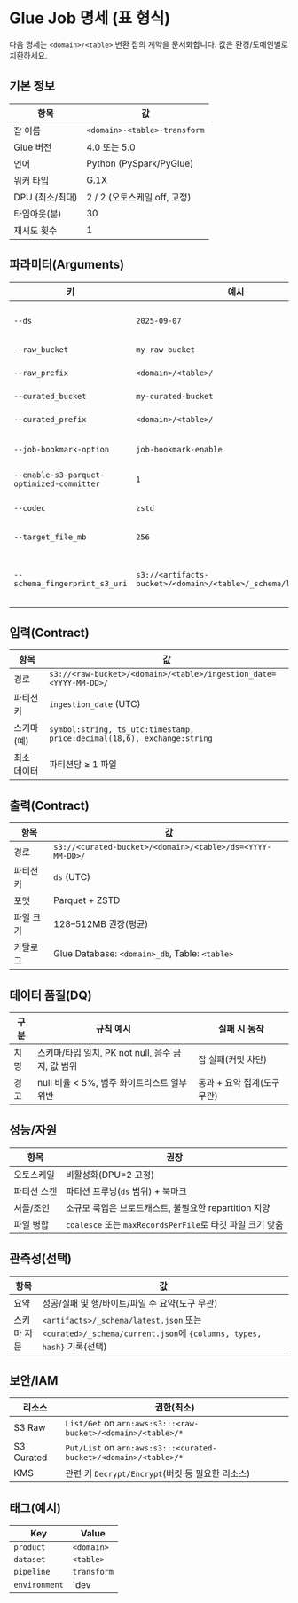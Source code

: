 # Glue Job 명세 (표 형식)

다음 명세는 `<domain>/<table>` 변환 잡의 계약을 문서화합니다. 값은 환경/도메인별로 치환하세요.

## 기본 정보

| 항목 | 값 |
|---|---|
| 잡 이름 | `<domain>-<table>-transform` |
| Glue 버전 | 4.0 또는 5.0 |
| 언어 | Python (PySpark/PyGlue) |
| 워커 타입 | G.1X |
| DPU (최소/최대) | 2 / 2 (오토스케일 off, 고정) |
| 타임아웃(분) | 30 |
| 재시도 횟수 | 1 |

## 파라미터(Arguments)

| 키 | 예시 | 설명 |
|---|---|---|
| `--ds` | `2025-09-07` | 처리 대상 파티션(UTC) |
| `--raw_bucket` | `my-raw-bucket` | 입력 버킷 |
| `--raw_prefix` | `<domain>/<table>/` | 입력 프리픽스 |
| `--curated_bucket` | `my-curated-bucket` | 출력 버킷 |
| `--curated_prefix` | `<domain>/<table>/` | 출력 프리픽스 |
| `--job-bookmark-option` | `job-bookmark-enable` | 증분 읽기 활성화 |
| `--enable-s3-parquet-optimized-committer` | `1` | 원자적 커밋 |
| `--codec` | `zstd` | Parquet 압축(고정) |
| `--target_file_mb` | `256` | 파일 타깃 크기(MB) |
| `--schema_fingerprint_s3_uri` | `s3://<artifacts-bucket>/<domain>/<table>/_schema/latest.json` | 스키마 지문 산출물 저장 위치(Optional) |

## 입력(Contract)

| 항목 | 값 |
|---|---|
| 경로 | `s3://<raw-bucket>/<domain>/<table>/ingestion_date=<YYYY-MM-DD>/` |
| 파티션 키 | `ingestion_date` (UTC) |
| 스키마(예) | `symbol:string, ts_utc:timestamp, price:decimal(18,6), exchange:string` |
| 최소 데이터 | 파티션당 ≥ 1 파일 |

## 출력(Contract)

| 항목 | 값 |
|---|---|
| 경로 | `s3://<curated-bucket>/<domain>/<table>/ds=<YYYY-MM-DD>/` |
| 파티션 키 | `ds` (UTC) |
| 포맷 | Parquet + ZSTD |
| 파일 크기 | 128–512MB 권장(평균) |
| 카탈로그 | Glue Database: `<domain>_db`, Table: `<table>` |

## 데이터 품질(DQ)

| 구분 | 규칙 예시 | 실패 시 동작 |
|---|---|---|
| 치명 | 스키마/타입 일치, PK not null, 음수 금지, 값 범위 | 잡 실패(커밋 차단) |
| 경고 | null 비율 < 5%, 범주 화이트리스트 일부 위반 | 통과 + 요약 집계(도구 무관) |

## 성능/자원

| 항목 | 권장 |
|---|---|
| 오토스케일 | 비활성화(DPU=2 고정) |
| 파티션 스캔 | 파티션 프루닝(`ds` 범위) + 북마크 |
| 셔플/조인 | 소규모 룩업은 브로드캐스트, 불필요한 repartition 지양 |
| 파일 병합 | `coalesce` 또는 `maxRecordsPerFile`로 타깃 파일 크기 맞춤 |

## 관측성(선택)

| 항목 | 값 |
|---|---|
| 요약 | 성공/실패 및 행/바이트/파일 수 요약(도구 무관) |
| 스키마 지문 | `<artifacts>/_schema/latest.json` 또는 `<curated>/_schema/current.json`에 `{columns, types, hash}` 기록(선택) |

## 보안/IAM

| 리소스 | 권한(최소) |
|---|---|
| S3 Raw | `List/Get` on `arn:aws:s3:::<raw-bucket>/<domain>/<table>/*` |
| S3 Curated | `Put/List` on `arn:aws:s3:::<curated-bucket>/<domain>/<table>/*` |
| KMS | 관련 키 `Decrypt/Encrypt`(버킷 등 필요한 리소스) |

## 태그(예시)

| Key | Value |
|---|---|
| `product` | `<domain>` |
| `dataset` | `<table>` |
| `pipeline` | `transform` |
| `environment` | `dev|stg|prod` |
